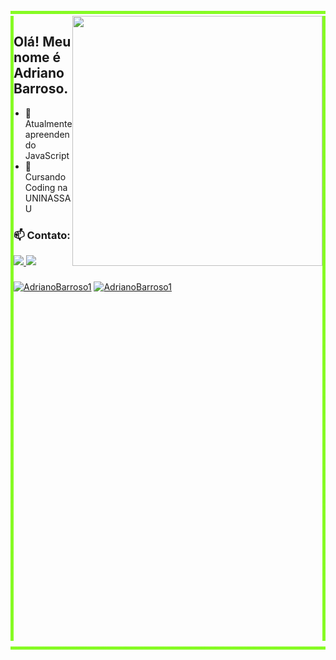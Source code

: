  <img src="image/rgb-rainbow.gif" height=5px width=100%>
 <img src="image/rgb-rainbow.gif" height=1000px width=5px align=left>
 <img src="image/rgb-rainbow.gif" height=1000px width=5px align=right>

 <image src="image/Developer activity-bro.png" align=right width=400px height=400>

## Olá! Meu nome é Adriano Barroso.
- 🌱 Atualmente apreendendo JavaScript
- 🏫 Cursando Coding na UNINASSAU
 
### 📫 Contato:

<a href="">
    <image src="https://img.shields.io/badge/Telegram-2CA5E0?style=for-the-badge&logo=telegram&logoColor=white">
</a>
<a href="mailto:adrianofilho1301@gmail.com">
    <image src="https://img.shields.io/badge/Gmail-D14836?style=for-the-badge&logo=gmail&logoColor=white">
</a>

### 

[![AdrianoBarroso1](https://github-readme-stats.vercel.app/api?username=AdrianoBarroso1&title_color=263238&text_color=515b60&icon_color=75b687&bg_color=def7e5&show_icons=true)](https://github.com/AdrianoBarroso1/)
[![AdrianoBarroso1](https://github-readme-stats.vercel.app/api/top-langs/?username=AdrianoBarroso1&hide=html&layout=compact&title_color=263238&text_color=515b60&icon_color=75b687&bg_color=def7e5)](https://github.com/AdrianoBarroso1/)

 <img src="image/rgb-rainbow.gif" height=5px width=100%>